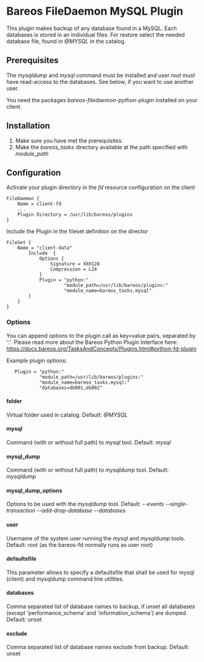 # Bareos FileDaemon MySQL Plugin
This plugin makes backup of any database found in a MySQL. Each databases is stored in an individual files.
For restore select the needed database file, found in *@MYSQL* in the catalog.

## Prerequisites
The *mysqldump* and *mysql* command must be installed and user *root* must have read-access to the databases.
See below, if you want to use another user.

You need the packages *bareos-filedaemon-python-plugin* installed on your client.

## Installation
1. Make sure you have met the prerequisites.
2. Make the *bareos_tasks* directory available at the path specified with *module_path*

## Configuration

Activate your plugin directory in the *fd* resource configuration on the client
```
FileDaemon {                          
    Name = client-fd
    ...
    Plugin Directory = /usr/lib/bareos/plugins
}
```

Include the Plugin in the fileset definition on the director
```
FileSet {
    Name = "client-data"
        Include  {
            Options {
                Signature = XXH128
                Compression = LZ4
            }
            Plugin = "python:"
                     "module_path=/usr/lib/bareos/plugins:"
                     "module_name=bareos_tasks.mysql"
        }
    }
}
```

### Options
You can append options to the plugin call as key=value pairs, separated by ':'.
Please read more about the Bareos Python Plugin Interface here: https://docs.bareos.org/TasksAndConcepts/Plugins.html#python-fd-plugin

Example plugin options:
```
   Plugin = "python:"
            "module_path=/usr/lib/bareos/plugins:"
            "module_name=bareos_tasks.mysql:"
            "databases=db001,db002"
```

#### folder
Virtual folder used in catalog. Default: *@MYSQL*

#### mysql
Command (with or without full path) to *mysql* tool. Default: *mysql*

#### mysql_dump
Command (with or without full path) to *mysqldump* tool. Default: *mysqldump*

#### mysql_dump_options
Options to be used with the *mysqldump* tool. Default: *--events --single-transaction --add-drop-database --databases*

#### user
Username of the system user running the *mysql* and *mysqldump* tools. Default: *root* (as the bareos-fd normally runs as user *root*)

#### defaultsfile
This parameter allows to specify a defaultsfile that shall be used for mysql (client) and mysqldump command line utilities.

#### databases
Comma separated list of database names to backup, if unset all databases (except 'performance_schema' and 'information_schema') are dumped. Default: unset

#### exclude
Comma separated list of database names exclude from backup. Default: unset
